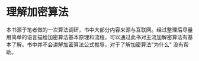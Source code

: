 # 理解加密算法

本书源于笔者做的一次算法调研，书中大部分内容来源与互联网。经过整理后尽量用简单的语言描绘加密算法基本原理和流程，可以通过此书对主流加解密算法有基本了解。书中并不会讲解加密算法公式推导，对于了解加密算法"为什么" 没有帮助。


